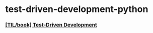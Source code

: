 # test-driven-development-python

### [[TIL/book] Test-Driven Development](https://github.com/kyh1126/TIL/blob/main/book/Test-Driven_Development.md)
